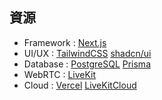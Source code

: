 


## 資源

- Framework : [Next.js](https://nextjs.org)
- UI/UX : [TailwindCSS](https://tailwindcss.com) [shadcn/ui](https://ui.shadcn.com)
- Database : [PostgreSQL](https://www.postgresql.org) [Prisma](https://www.prisma.io)
- WebRTC : [LiveKit](https://livekit.io)
- Cloud : [Vercel](https://vercel.com/zyx1121s-projects) [LiveKitCloud](https://livekit.io/cloud)

